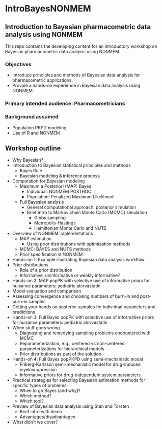 # IntroBayesNONMEM

## Introduction to Bayesian pharmacometric data analysis using NONMEM

This repo contains the developing content for an introductory workshop on Bayesian pharmacometric data analysis using NONMEM.

### Objectives
* Introduce principles and methods of Bayesian data analysis for pharmacometric applications.
* Provide a hands-on experience in Bayesian data analysis using NONMEM.

### Primary intended audience: Pharmacometricians
### Background assumed
* Population PKPD modeling
* Use of R and NONMEM

## Workshop outline
* Why Bayesian?
* Introduction to Bayesian statistical principles and methods
  * Bayes Rule
  * Bayesian modeling \& inference process
* Computation for Bayesian modeling
  * Maximum a Posteriori (MAP) Bayes
    * Individual: NONMEM POSTHOC
    * Population: Penalized Maximum Likelihood
  * Full Bayesian analysis
    * General computational approach: posterior simulation
    * Brief intro to Markov chain Monte Carlo (MCMC) simulation
      * Gibbs sampling 
      * Metropolis-Hastings 
      * Hamiltonian Monte Carlo and NUTS
* Overview of NONMEM implementations
  * MAP estimation
    * Using prior distributions with optimization methods
  * MCMC: BAYES and NUTS methods
  * Prior specification in NONMEM
* Hands-on 1: Example illustrating Bayesian data analysis workflow
* Prior distributions
  * Role of a prior distribution
  * Informative, uninformative or weakly informative?
* Hands-on 2: MAP popPK with selective use of informative priors for nuisance parameters: pediatric atorvastatin
* Model evaluation and comparison
* Assessing convergence and choosing numbers of burn-in and post-burn-in samples
* Getting your hands on posterior samples for individual parameters and predictions
* Hands-on 3: Full Bayes popPK with selective use of informative priors for nuisance parameters: pediatric atorvastatin
* When stuff goes wrong
  * Diagnosing and remedying sampling problems encountered with MCMC
  * Reparameterization, e.g., centered vs non-centered parameterizations for hierarchical models
  * Prior distributions as part of the solution
* Hands-on 4: Full Bayes popPKPD using semi-mechanistic model
  * Friberg-Karlsson semi-mechanistic model for drug-induced myelosuppression
  * Informative priors for drug-independent system parameters
* Practical strategies for selecting Bayesian estimation methods for specific types of problems
  * When to go Bayes (and why)?
  * Which method?
  * Which tool?
* Preview of Bayesian data analysis using Stan and Torsten
  * Brief intro with demo
  * Advantages/disadvantages
* What didn't we cover?
